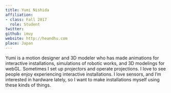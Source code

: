 ```yaml
---
title: Yumi Nishida
affiliation:
- class: Fall 2017
  role: Student
twitter: 
github: imuy
website: http://heandhu.com
place: Japan
---
```

Yumi is a motion designer and 3D modeler who has made animations for interactive installations, simulations of robotic works, and 3D modelings for webGL.
Sometimes I set up projectors and operate projections.
I love to see people enjoy experiencing interactive installations.
I love sensors, and I’m interested in hardware lately, so I want to make installations myself using these kinds of things.